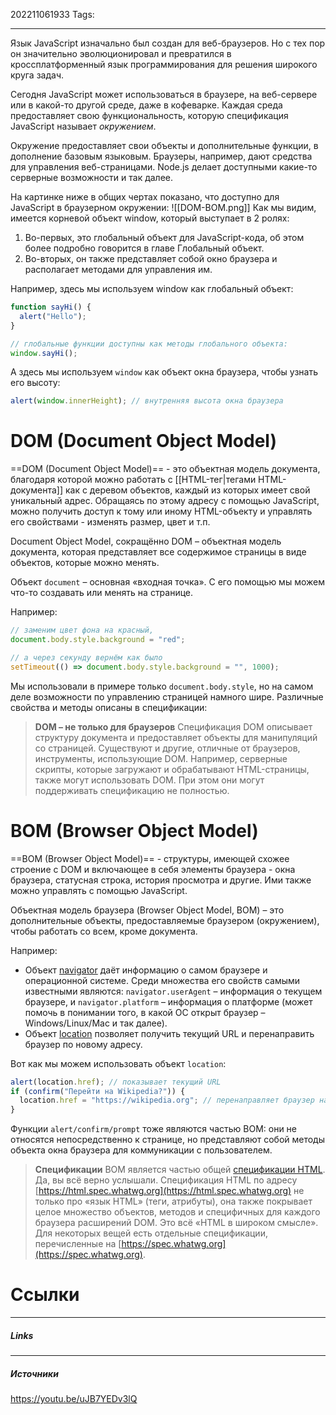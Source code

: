 202211061933
Tags:
___
Язык JavaScript изначально был создан для веб-браузеров. Но с тех пор он значительно эволюционировал и превратился в кроссплатформенный язык программирования для решения широкого круга задач.

Сегодня JavaScript может использоваться в браузере, на веб-сервере или в какой-то другой среде, даже в кофеварке. Каждая среда предоставляет свою функциональность, которую спецификация JavaScript называет _окружением_.

Окружение предоставляет свои объекты и дополнительные функции, в дополнение базовым языковым. Браузеры, например, дают средства для управления веб-страницами. Node.js делает доступными какие-то серверные возможности и так далее.

На картинке ниже в общих чертах показано, что доступно для JavaScript в браузерном окружении:
![[DOM-BOM.png]]
Как мы видим, имеется корневой объект window, который выступает в 2 ролях:

1. Во-первых, это глобальный объект для JavaScript-кода, об этом более подробно говорится в главе Глобальный объект.
2. Во-вторых, он также представляет собой окно браузера и располагает методами для управления им.

Например, здесь мы используем window как глобальный объект:
```javascript
function sayHi() {
  alert("Hello");
}

// глобальные функции доступны как методы глобального объекта:
window.sayHi();
```
А здесь мы используем `window` как объект окна браузера, чтобы узнать его высоту:

```javascript
alert(window.innerHeight); // внутренняя высота окна браузера
```

# DOM (Document Object Model)

==DOM (Document Object Model)== - это объектная модель документа, благодаря которой можно работать с [[HTML-тег|тегами HTML-документа]] как с деревом объектов, каждый из которых имеет свой уникальный адрес. Обращаясь по этому адресу с помощью JavaScript, можно получить доступ к тому или иному HTML-объекту и управлять его свойствами - изменять размер, цвет и т.п.

Document Object Model, сокращённо DOM – объектная модель документа, которая представляет все содержимое страницы в виде объектов, которые можно менять.

Объект `document` – основная «входная точка». С его помощью мы можем что-то создавать или менять на странице.

Например:
```javascript
// заменим цвет фона на красный,
document.body.style.background = "red";

// а через секунду вернём как было
setTimeout(() => document.body.style.background = "", 1000);
```

Мы использовали в примере только `document.body.style`, но на самом деле возможности по управлению страницей намного шире. Различные свойства и методы описаны в спецификации:

> **DOM – не только для браузеров**
> Спецификация DOM описывает структуру документа и предоставляет объекты для манипуляций со страницей. Существуют и другие, отличные от браузеров, инструменты, использующие DOM.
> Например, серверные скрипты, которые загружают и обрабатывают HTML-страницы, также могут использовать DOM. При этом они могут поддерживать спецификацию не полностью.


# BOM (Browser Object Model)

==BOM (Browser Object Model)== - структуры, имеющей схожее строение с DOM и включающее в себя элементы браузера - окна браузера, статусная строка, история просмотра и другие. Ими также можно управлять с помощью JavaScript.

Объектная модель браузера (Browser Object Model, BOM) – это дополнительные объекты, предоставляемые браузером (окружением), чтобы работать со всем, кроме документа.

Например:

-   Объект [navigator](https://developer.mozilla.org/ru/docs/Web/API/Window/navigator) даёт информацию о самом браузере и операционной системе. Среди множества его свойств самыми известными являются: `navigator.userAgent` – информация о текущем браузере, и `navigator.platform` – информация о платформе (может помочь в понимании того, в какой ОС открыт браузер – Windows/Linux/Mac и так далее).
-   Объект [location](https://developer.mozilla.org/ru/docs/Web/API/Window/location) позволяет получить текущий URL и перенаправить браузер по новому адресу.

Вот как мы можем использовать объект `location`:
```javascript
alert(location.href); // показывает текущий URL
if (confirm("Перейти на Wikipedia?")) {
  location.href = "https://wikipedia.org"; // перенаправляет браузер на другой URL
}
```

Функции `alert/confirm/prompt` тоже являются частью BOM: они не относятся непосредственно к странице, но представляют собой методы объекта окна браузера для коммуникации с пользователем.

>**Спецификации**
>BOM является частью общей [спецификации HTML](https://html.spec.whatwg.org).
>Да, вы всё верно услышали. Спецификация HTML по адресу [https://html.spec.whatwg.org](https://html.spec.whatwg.org) не только про «язык HTML» (теги, атрибуты), она также покрывает целое множество объектов, методов и специфичных для каждого браузера расширений DOM. Это всё «HTML в широком смысле». Для некоторых вещей есть отдельные спецификации, перечисленные на [https://spec.whatwg.org](https://spec.whatwg.org).


# Ссылки
___
##### Links


---
##### Источники
https://youtu.be/uJB7YEDv3lQ